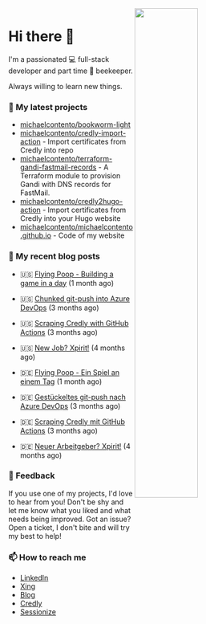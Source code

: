 <img align="right" src="https://github-readme-stats.vercel.app/api?username=michaelcontento&show_icons=true" width="50%"/>
<h1>Hi there 🖖</h1>

I'm a passionated 💻 full-stack developer and part time 🐝 beekeeper.

Always willing to learn new things.

### 🌱 My latest projects
- [michaelcontento/bookworm-light](https://github.com/michaelcontento/bookworm-light)
- [michaelcontento/credly-import-action](https://github.com/michaelcontento/credly-import-action) - Import certificates from Credly into repo
- [michaelcontento/terraform-gandi-fastmail-records](https://github.com/michaelcontento/terraform-gandi-fastmail-records) - A Terraform module to provision Gandi with DNS records for FastMail.
- [michaelcontento/credly2hugo-action](https://github.com/michaelcontento/credly2hugo-action) - Import certificates from Credly into your Hugo website
- [michaelcontento/michaelcontento.github.io](https://github.com/michaelcontento/michaelcontento.github.io) - Code of my website

### 📰 My recent blog posts


- 🇺🇸 [Flying Poop - Building a game in a day](https://www.michaelcontento.de/en/blog/2022/11/30/flying-poop-building-a-game-in-a-day/) (1 month ago)
- 🇺🇸 [Chunked git-push into Azure DevOps](https://www.michaelcontento.de/en/blog/2022/10/20/chunked-git-push-into-azure-devops/) (3 months ago)
- 🇺🇸 [Scraping Credly with GitHub Actions](https://www.michaelcontento.de/en/blog/2022/10/19/scraping-credly-with-github-actions/) (3 months ago)
- 🇺🇸 [New Job? Xpirit!](https://www.michaelcontento.de/en/blog/2022/09/01/new-job-xpirit/) (4 months ago)

- 🇩🇪 [Flying Poop - Ein Spiel an einem Tag](https://www.michaelcontento.de/blog/2022/11/30/flying-poop-ein-spiel-an-einem-tag/) (1 month ago)
- 🇩🇪 [Gestückeltes git-push nach Azure DevOps](https://www.michaelcontento.de/blog/2022/10/20/gest%C3%BCckeltes-git-push-nach-azure-devops/) (3 months ago)
- 🇩🇪 [Scraping Credly mit GitHub Actions](https://www.michaelcontento.de/blog/2022/10/19/scraping-credly-mit-github-actions/) (3 months ago)
- 🇩🇪 [Neuer Arbeitgeber? Xpirit!](https://www.michaelcontento.de/blog/2022/09/01/neuer-arbeitgeber-xpirit/) (4 months ago)

### 💬 Feedback

If you use one of my projects, I'd love to hear from you! Don't be shy and let me know what you liked
and what needs being improved. Got an issue? Open a ticket, I don't bite and will try my best to help!

### 📫 How to reach me

- [LinkedIn](https://www.linkedin.com/in/michaelcontento/)
- [Xing](https://www.xing.com/profile/Michael_Contento)
- [Blog](https://www.michaelcontento.de)
- [Credly](https://www.credly.com/users/michael-contento)
- [Sessionize](https://sessionize.com/michaelcontento)
